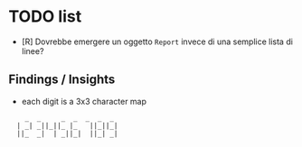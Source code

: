 #  TODO list

* [R] Dovrebbe emergere un oggetto `Report` invece di una semplice lista di linee?

## Findings / Insights
* each digit is a 3x3 character map

```
    _  _     _  _  _  _  _ 
  | _| _||_||_ |_   ||_||_|
  ||_  _|  | _||_|  ||_| _|

```

